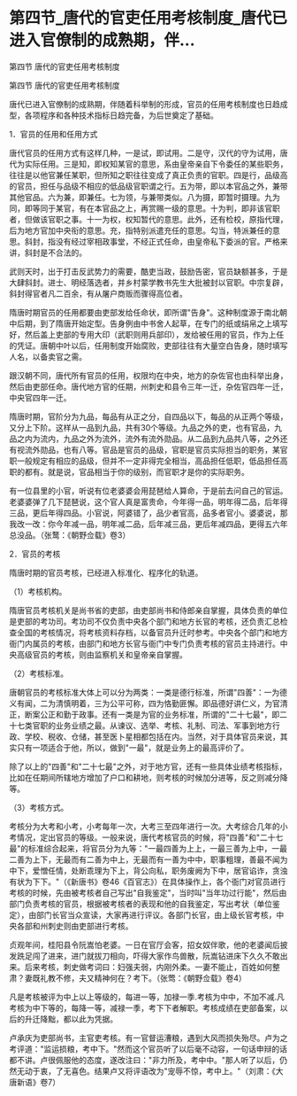 # 第四节_唐代的官吏任用考核制度_唐代已进入官僚制的成熟期，伴...

第四节 唐代的官吏任用考核制度

第四节 唐代的官吏任用考核制度

唐代已进入官僚制的成熟期，伴随着科举制的形成，官员的任用考核制度也日趋成型，各项程序和各种技术指标日趋完备，为后世奠定了基础。

1．官员的任用和任用方式

唐代官员的任用方式有这样几种，一是试，即试用。二是守，汉代的守为试用，唐代为实际任用。三是知，即权知某官的意思，系由皇帝亲自下令委任的某些职务，往往是以他官兼任某职，但所知之职往往变成了真正负责的官职。四是行，品级高的官员，担任与品级不相应的低品级官职谓之行。五为带，即以本官品之外，兼带其他官品。六为兼，即兼任。七为领，与兼带类似。八为摄，即暂时摄理。九为同，即等同于某官，有在本官品之上，再赏赐一级的意思。十为判，即非该官职者，但做该官职之事。十一为权，权知暂代的意思。此外，还有检校，原指代理，后为地方官加中央衔的意思。充，指特别派遣充任的意思。勾当，特派兼任的意思。斜封，指没有经过宰相政事堂，不经正式任命，由皇帝私下委派的官。严格来讲，斜封是不合法的。

武则天时，出于打击反武势力的需要，酷吏当政，鼓励告密，官员缺额甚多，于是大肆斜封。进士、明经落选者，并乡村蒙学教书先生大批被封以官职。中宗复辟，斜封得官者凡二百余，有从屠户商贩而骤得高位者。

隋唐时期官员的任用都要由吏部发给任命状，即所谓"告身"。这种制度源于南北朝中后期，到了隋唐开始定型。告身例由中书舍人起草，在专门的纸或绢帛之上填写好，然后盖上吏部的专用大印（武职则用兵部印），发给被任用的官员，作为上任的凭证。唐朝中叶以后，任用制度开始腐败，吏部往往有大量空白告身，随时填写人名，以备卖官之需。

跟汉朝不同，唐代所有官员的任用，权限均在中央，地方的杂佐官也由科举出身，然后由吏部任命。唐代地方官的任期，州刺史和县令三年一迁，杂佐官四年一迁，中央官四年一迁。

隋唐时期，官阶分为九品，每品有从正之分，自四品以下，每品的从正两个等级，又分上下阶。这样从一品到九品，共有30个等级。九品之外的吏，也有官品，九品之内为流内，九品之外为流外，流外有流外勋品。从二品到九品共八等，之外还有视流外勋品，也有八等。官品是官员的品级，官职是官员实际担当的职务，某官职一般规定有相应的品级，但并不一定非得完全相当，高品担任低职，低品担任高职的都有。就是说，官品相当于你的级别，而官职才是你的实际职务。

有一位县里的小官，听说有位老婆婆会用琵琶给人算命，于是前去问自己的官运。老婆婆弹了几下琵琶说，这个官人真是富贵命，今年得一品，明年得二品，后年得三品，更后年得四品。小官说，阿婆错了，品少者官高，品多者官小。婆婆说，那我改一改：你今年减一品，明年减二品，后年减三品，更后年减四品，更得五六年总没品。（张鹜：《朝野佥载》卷3）

2．官员的考核

隋唐时期的官员考核，已经进入标准化、程序化的轨道。

（1）考核机构。

隋唐官员考核机关是尚书省的吏部，由吏部尚书和侍郎亲自掌握，具体负责的单位是吏部的考功司。考功司不仅负责中央各个部门和地方长官的考核，还负责汇总检查全国的考核情况，将考核资料存档，以备官员升迁时参考。中央各个部门和地方衙门内属员的考核，由部门和地方长官与衙门中专门负责考核的官员主持进行。中央高级官员的考核，则由监察机关和皇帝亲自掌握。

（2）考核标准。

唐朝官员的考核标准大体上可以分为两类：一类是德行标准，所谓"四善"：一为德义有闻，二为清慎明着，三为公平可称，四为恪勤匪懈。即品德好讲仁义，为官清正，断案公正和勤于政事。还有一类是为官的业务标准，所谓的"二十七最"，即二十七类官职的业务业绩之最。从谏议、选举、考核、礼制、司法、军事到地方行政、学校、税收、仓储，甚至医卜星相都包括在内。当然，对于具体官员来说，其实只有一项适合于他，所以，做到"一最"，就是业务上的最高评价了。

除了以上的"四善"和"二十七最"之外，对于地方官，还有一些具体业绩考核指标，比如在任期间所辖地方增加了户口和耕地，则考核的时候加分进等，反之则减分降等。

（3）考核方式。

考核分为大考和小考，小考每年一次，大考三至四年进行一次。大考综合几年的小考情况，定出官员的等级。一般来说，唐代考核官员的时候，将"四善"和"二十七最"的标准综合起来，将官员分为九等："一最四善为上上，一最三善为上中，一最二善为上下，无最而有二善为中上，无最而有一善为中中，职事粗理，善最不闻为中下，爱憎任情，处断乖理为下上，背公向私，职务废阙为下中，居官谄诈，贪浊有状为下下。"（《新唐书》卷46《百官志》）在具体操作上，各个衙门对官员进行考核的时候，先由被考核者自己写出"自我鉴定"，当时叫"当年功过行能"，然后由部门负责考核的官员，根据被考核者的表现和他的自我鉴定，写出考状（单位鉴定），由部门长官当众宣读，大家再进行评议。各部门长官，由上级长官考核，中央各部和州刺史则由吏部进行考核。

贞观年间，桂阳县令阮嵩怕老婆。一日在官厅会客，招女奴伴歌，他的老婆闻后披发跣足闯了进来，进门就拔刀相向，吓得大家作鸟兽散，阮嵩钻进床下久久不敢出来。后来考核，刺史做考词曰：妇强夫弱，内刚外柔。一妻不能止，百姓如何整肃？妻既礼教不修，夫又精神何在？考下。（张莺：《朝野佥载》卷4）

凡是考核被评为中上以上等级的，每进一等，加禄一季.考核为中中，不加不减.凡考核为中下等的，每降一等，减禄一季，考下下者解职。考核成绩在吏部备案，以后的升迁降黜，都以此为凭据。

卢承庆为吏部尚书，主官吏考核。有一官督运漕粮，遇到大风而损失殆尽。卢为之考评道："监运损粮，考中下。"然而这个官员听了以后毫不动容，一句话申辩的话都不讲。卢很佩服他的态度，遂改注曰："非力所及，考中中。"那人听了以后，仍然无动于衷，了无喜色。结果卢又将评语改为"宠辱不惊，考中上。"（刘肃：《大唐新语》卷7）